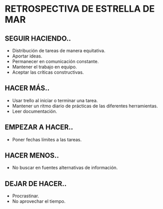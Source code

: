 # RETROSPECTIVA DE ESTRELLA DE MAR

## SEGUIR HACIENDO..

* Distribución de tareas de manera equitativa.
* Aportar ideas.
* Permanecer en comunicación constante.
* Mantener el trabajo en equipo.
* Aceptar las críticas constructivas.

## HACER MÁS..

* Usar trello al iniciar o terminar una tarea.
* Mantener un ritmo diario de prácticas de las diferentes herramientas.
* Leer documentación.

## EMPEZAR A HACER..

* Poner fechas límites a las tareas.

## HACER MENOS..

* No buscar en fuentes alternativas de información.

## DEJAR DE HACER..

* Procrastinar.
* No aprovechar el tiempo.
